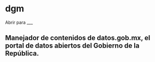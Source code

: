 # dgm
Abrir para ___

## Manejador de contenidos de datos.gob.mx, el portal de datos abiertos del Gobierno de la República. 

